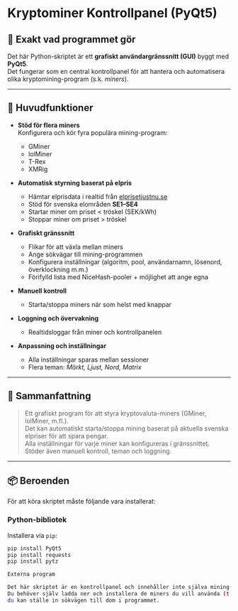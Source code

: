 # Kryptominer Kontrollpanel (PyQt5)

## 📖 Exakt vad programmet gör
Det här Python-skriptet är ett **grafiskt användargränssnitt (GUI)** byggt med **PyQt5**.  
Det fungerar som en central kontrollpanel för att hantera och automatisera olika kryptomining-program (s.k. *miners*).

---

## 🚀 Huvudfunktioner
- **Stöd för flera miners**  
  Konfigurera och kör fyra populära mining-program:
  - GMiner  
  - lolMiner  
  - T-Rex  
  - XMRig  

- **Automatisk styrning baserat på elpris**  
  - Hämtar elprisdata i realtid från [elprisetjustnu.se](https://elprisetjustnu.se)  
  - Stöd för svenska elområden **SE1–SE4**  
  - Startar miner om priset < tröskel (SEK/kWh)  
  - Stoppar miner om priset > tröskel  

- **Grafiskt gränssnitt**  
  - Flikar för att växla mellan miners  
  - Ange sökvägar till mining-programmen  
  - Konfigurera inställningar (algoritm, pool, användarnamn, lösenord, överklockning m.m.)  
  - Förifylld lista med NiceHash-pooler + möjlighet att ange egna  

- **Manuell kontroll**  
  - Starta/stoppa miners när som helst med knappar  

- **Loggning och övervakning**  
  - Realtidsloggar från miner och kontrollpanelen  

- **Anpassning och inställningar**  
  - Alla inställningar sparas mellan sessioner  
  - Flera teman: *Mörkt, Ljust, Nord, Matrix*  

---

## 📝 Sammanfattning
> Ett grafiskt program för att styra kryptovaluta-miners (GMiner, lolMiner, m.fl.).  
> Det kan automatiskt starta/stoppa mining baserat på aktuella svenska elpriser för att spara pengar.  
> Alla inställningar för varje miner kan konfigureras i gränssnittet.  
> Stöder även manuell kontroll, teman och loggning.

---

## 📦 Beroenden
För att köra skriptet måste följande vara installerat:

### Python-bibliotek
Installera via `pip`:
```bash
pip install PyQt5
pip install requests
pip install pytz

Externa program

Det här skriptet är en kontrollpanel och innehåller inte själva mining-programmen.
Du behöver själv ladda ner och installera de miners du vill använda (t.ex. GMiner, lolMiner, T-Rex, XMRig) och ange deras sökvägar i programmet.
du kan ställe in sökvägen till dom i programmet.
